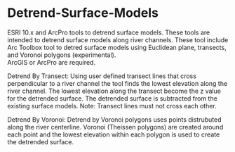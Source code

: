 # Detrend-Surface-Models
ESRI 10.x and ArcPro tools to detrend surface models.  These tools are intended to detrend surface models along river channels.
These tool include Arc Toolbox tool to detred surface models using Euclidean plane, transects, and Voronoi polygons (experimental).  
ArcGIS or ArcPro are required.

Detrend By Transect:
Using user defined transect lines that cross perpendicular to a river channel the tool finds the lowest elevation along the river channel.  The lowest elevation along the transect become the z value for the detrended surface.  The detrended surface is subtracted from the existing surface models.  Note:  Transect lines must not cross each other.  

Detrend By Voronoi:
Detrend by Voronoi polygons uses points distrubuted along the river centerline.  Voronoi (Theissen polygons) are created around each point and the lowest elevation within each polygon is used to create the detrended surface.

